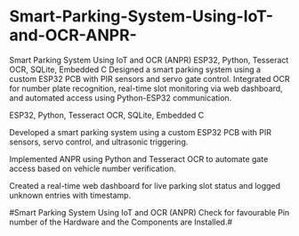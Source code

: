 # Smart-Parking-System-Using-IoT-and-OCR-ANPR-
Smart Parking System Using IoT and OCR (ANPR) ESP32, Python, Tesseract OCR, SQLite, Embedded C Designed a smart parking system using a custom ESP32 PCB with PIR sensors and servo gate control. Integrated OCR for number plate recognition, real-time slot monitoring via web dashboard, and automated access using Python-ESP32 communication.

ESP32, Python, Tesseract OCR, SQLite, Embedded C

Developed a smart parking system using a custom ESP32 PCB with PIR sensors, servo control, and ultrasonic triggering.

Implemented ANPR using Python and Tesseract OCR to automate gate access based on vehicle number verification.

Created a real-time web dashboard for live parking slot status and logged unknown entries with timestamp.

#Smart Parking System Using IoT and OCR (ANPR) Check for favourable Pin number of the Hardware and the Components are Installed.#
